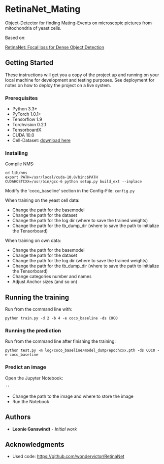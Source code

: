 # RetinaNet_Mating

Object-Detector for finding Mating-Events on microscopic pictures from mitochondria of yeast cells.

Based on:

[RetinaNet: Focal loss for Dense Object Detection](https://arxiv.org/abs/1708.02002)

## Getting Started

These instructions will get you a copy of the project up and running on your local machine for development and testing purposes. See deployment for notes on how to deploy the project on a live system.

### Prerequisites

 * Python 3.3+
 * PyTorch 1.0.1+
 * Tensorflow 1.9
 * Torchvision 0.2.1 
 * TensorboardX
 * CUDA 10.0
 * Cell-Dataset: [download here]()

### Installing

Compile NMS:

```
cd lib/nms
export PATH=/usr/local/cuda-10.0/bin:$PATH
CUDAHOSTCXX=/usr/bin/gcc-6 python setup.py build_ext --inplace
```

Modify the 'coco_baseline' section in the Config-File: ```config.py```

When training on the yeast cell data:

 * Change the path for the basemodel
 * Change the path for the dataset
 * Change the path for the log dir (where to save the trained weights)
 * Change the path for the tb_dump_dir (where to save the path to initialize the Tensorboard)

When training on own data:

 * Change the path for the basemodel
 * Change the path for the dataset
 * Change the path for the log dir (where to save the trained weights)
 * Change the path for the tb_dump_dir (where to save the path to initialize the Tensorboard)
 * Change categories number and names
 * Adjust Anchor sizes (and so on)


## Running the training

Run from the command line with:

```
python train.py -d 2 -b 4 -e coco_baseline -ds COCO
```

### Running the prediction

Run from the command line after finishing the training:

```
python test.py -m log/coco_baseline/model_dump/epochxxx.pth -ds COCO -e coco_baseline
```

### Predict an image

Open the Jupyter Notebook:

```
''
```

 - Change the path to the image and where to store the image
 - Run the Notebook


## Authors

* **Leonie Ganswindt** - *Initial work*


## Acknowledgments

* Used code: https://github.com/wondervictor/RetinaNet


